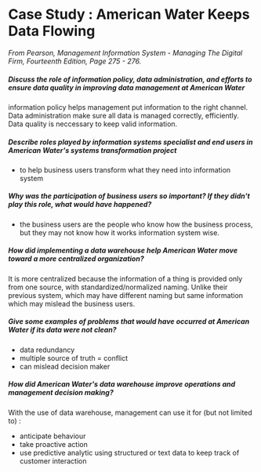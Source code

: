 # Case Study : American Water Keeps Data Flowing
*From Pearson, Management Information System - Managing The Digital Firm, Fourteenth Edition, Page 275 - 276.*

##### Discuss the role of information policy, data administration, and efforts to ensure data quality in improving data management at American Water
information policy helps management put information to the right channel. Data administration make sure all data is managed correctly, efficiently. Data quality is neccessary to keep valid information.

##### Describe roles played by information systems specialist and end users in American Water's systems transformation project
- to help business users transform what they need into information system

##### Why was the participation of business users so important? If they didn't play this role, what would have happened?
- the business users are the people who know how the business process, but they may not know how it works information system wise.

##### How did implementing a data warehouse help American Water move toward a more centralized organization?
It is more centralized because the information of a thing is provided only from one source, with standardized/normalized naming. Unlike their previous system, which may have different naming but same information which may mislead the business users.

##### Give some examples of problems that would have occurred at American Water if its data were not clean?
- data redundancy
- multiple source of truth = conflict
- can mislead decision maker

##### How did American Water's data warehouse improve operations and management decision making?
With the use of data warehouse, management can use it for (but not limited to) : 
- anticipate behaviour
- take proactive action
- use predictive analytic using structured or text data to keep track of customer interaction